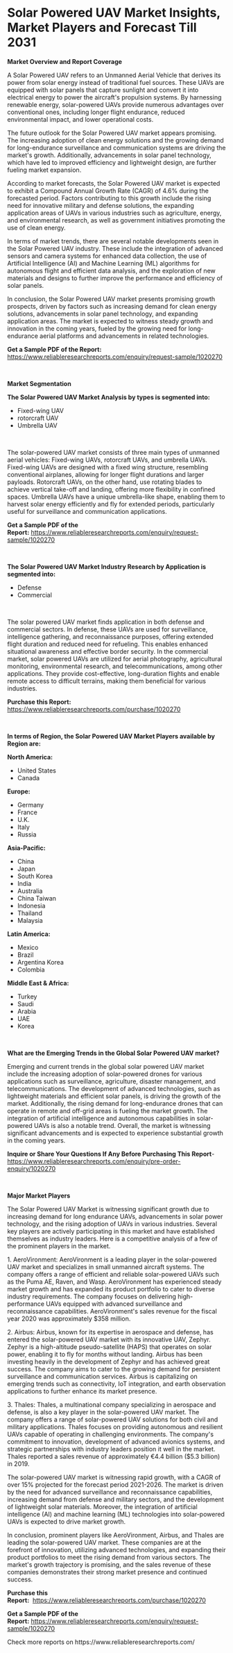 <p><h1>Solar Powered UAV Market Insights, Market Players and Forecast Till 2031</h1></p><p><strong>Market Overview and Report Coverage</strong></p>
<p><p>A Solar Powered UAV refers to an Unmanned Aerial Vehicle that derives its power from solar energy instead of traditional fuel sources. These UAVs are equipped with solar panels that capture sunlight and convert it into electrical energy to power the aircraft's propulsion systems. By harnessing renewable energy, solar-powered UAVs provide numerous advantages over conventional ones, including longer flight endurance, reduced environmental impact, and lower operational costs.</p><p>The future outlook for the Solar Powered UAV market appears promising. The increasing adoption of clean energy solutions and the growing demand for long-endurance surveillance and communication systems are driving the market's growth. Additionally, advancements in solar panel technology, which have led to improved efficiency and lightweight design, are further fueling market expansion.</p><p>According to market forecasts, the Solar Powered UAV market is expected to exhibit a Compound Annual Growth Rate (CAGR) of 4.6% during the forecasted period. Factors contributing to this growth include the rising need for innovative military and defense solutions, the expanding application areas of UAVs in various industries such as agriculture, energy, and environmental research, as well as government initiatives promoting the use of clean energy.</p><p>In terms of market trends, there are several notable developments seen in the Solar Powered UAV industry. These include the integration of advanced sensors and camera systems for enhanced data collection, the use of Artificial Intelligence (AI) and Machine Learning (ML) algorithms for autonomous flight and efficient data analysis, and the exploration of new materials and designs to further improve the performance and efficiency of solar panels.</p><p>In conclusion, the Solar Powered UAV market presents promising growth prospects, driven by factors such as increasing demand for clean energy solutions, advancements in solar panel technology, and expanding application areas. The market is expected to witness steady growth and innovation in the coming years, fueled by the growing need for long-endurance aerial platforms and advancements in related technologies.</p></p>
<p><strong>Get a Sample PDF of the Report:</strong> <a href="https://www.reliableresearchreports.com/enquiry/request-sample/1020270">https://www.reliableresearchreports.com/enquiry/request-sample/1020270</a></p>
<p>&nbsp;</p>
<p><strong>Market Segmentation</strong></p>
<p><strong>The Solar Powered UAV Market Analysis by types is segmented into:</strong></p>
<p><ul><li>Fixed-wing UAV</li><li>rotorcraft UAV</li><li>Umbrella UAV</li></ul></p>
<p>&nbsp;</p>
<p><p>The solar-powered UAV market consists of three main types of unmanned aerial vehicles: Fixed-wing UAVs, rotorcraft UAVs, and umbrella UAVs. Fixed-wing UAVs are designed with a fixed wing structure, resembling conventional airplanes, allowing for longer flight durations and larger payloads. Rotorcraft UAVs, on the other hand, use rotating blades to achieve vertical take-off and landing, offering more flexibility in confined spaces. Umbrella UAVs have a unique umbrella-like shape, enabling them to harvest solar energy efficiently and fly for extended periods, particularly useful for surveillance and communication applications.</p></p>
<p><strong>Get a Sample PDF of the Report:</strong>&nbsp;<a href="https://www.reliableresearchreports.com/enquiry/request-sample/1020270">https://www.reliableresearchreports.com/enquiry/request-sample/1020270</a></p>
<p>&nbsp;</p>
<p><strong>The Solar Powered UAV Market Industry Research by Application is segmented into:</strong></p>
<p><ul><li>Defense</li><li>Commercial</li></ul></p>
<p>&nbsp;</p>
<p><p>The solar powered UAV market finds application in both defense and commercial sectors. In defense, these UAVs are used for surveillance, intelligence gathering, and reconnaissance purposes, offering extended flight duration and reduced need for refueling. This enables enhanced situational awareness and effective border security. In the commercial market, solar powered UAVs are utilized for aerial photography, agricultural monitoring, environmental research, and telecommunications, among other applications. They provide cost-effective, long-duration flights and enable remote access to difficult terrains, making them beneficial for various industries.</p></p>
<p><strong>Purchase this Report:</strong>&nbsp; <a href="https://www.reliableresearchreports.com/purchase/1020270">https://www.reliableresearchreports.com/purchase/1020270</a></p>
<p>&nbsp;</p>
<p><strong>In terms of Region, the Solar Powered UAV Market Players available by Region are:</strong></p>
<p>
    <p> <strong> North America: </strong>
        <ul>
            <li>United States</li>
            <li>Canada</li>
        </ul>
        </p> 
    <p> <strong> Europe: </strong>
        <ul>
            <li>Germany</li>
            <li>France</li>
            <li>U.K.</li>
            <li>Italy</li>
            <li>Russia</li>
        </ul>
        </p> 
    <p> <strong> Asia-Pacific: </strong>
        <ul>
            <li>China</li>
            <li>Japan</li>
            <li>South Korea</li>
            <li>India</li>
            <li>Australia</li>
            <li>China Taiwan</li>
            <li>Indonesia</li>
            <li>Thailand</li>
            <li>Malaysia</li>
        </ul>
        </p> 
    <p> <strong> Latin America: </strong>
        <ul>
            <li>Mexico</li>
            <li>Brazil</li>
            <li>Argentina Korea</li>
            <li>Colombia</li>
        </ul>
        </p> 
    <p> <strong> Middle East & Africa: </strong>
        <ul>
            <li>Turkey</li>
            <li>Saudi</li>
            <li>Arabia</li>
            <li>UAE</li>
            <li>Korea</li>
        </ul>
    </p>
    </p>
<p>&nbsp;</p>
<p><strong>What are the Emerging Trends in the Global Solar Powered UAV market?</strong></p>
<p><p>Emerging and current trends in the global solar powered UAV market include the increasing adoption of solar-powered drones for various applications such as surveillance, agriculture, disaster management, and telecommunications. The development of advanced technologies, such as lightweight materials and efficient solar panels, is driving the growth of the market. Additionally, the rising demand for long-endurance drones that can operate in remote and off-grid areas is fueling the market growth. The integration of artificial intelligence and autonomous capabilities in solar-powered UAVs is also a notable trend. Overall, the market is witnessing significant advancements and is expected to experience substantial growth in the coming years.</p></p>
<p><strong>Inquire or Share Your Questions If Any Before Purchasing This Report</strong>- <a href="https://www.reliableresearchreports.com/enquiry/pre-order-enquiry/1020270">https://www.reliableresearchreports.com/enquiry/pre-order-enquiry/1020270</a></p>
<p>&nbsp;</p>
<p><strong>Major Market Players</strong></p>
<p><p>The Solar Powered UAV Market is witnessing significant growth due to increasing demand for long endurance UAVs, advancements in solar power technology, and the rising adoption of UAVs in various industries. Several key players are actively participating in this market and have established themselves as industry leaders. Here is a competitive analysis of a few of the prominent players in the market.</p><p>1. AeroVironment: AeroVironment is a leading player in the solar-powered UAV market and specializes in small unmanned aircraft systems. The company offers a range of efficient and reliable solar-powered UAVs such as the Puma AE, Raven, and Wasp. AeroVironment has experienced steady market growth and has expanded its product portfolio to cater to diverse industry requirements. The company focuses on delivering high-performance UAVs equipped with advanced surveillance and reconnaissance capabilities. AeroVironment's sales revenue for the fiscal year 2020 was approximately $358 million.</p><p>2. Airbus: Airbus, known for its expertise in aerospace and defense, has entered the solar-powered UAV market with its innovative UAV, Zephyr. Zephyr is a high-altitude pseudo-satellite (HAPS) that operates on solar power, enabling it to fly for months without landing. Airbus has been investing heavily in the development of Zephyr and has achieved great success. The company aims to cater to the growing demand for persistent surveillance and communication services. Airbus is capitalizing on emerging trends such as connectivity, IoT integration, and earth observation applications to further enhance its market presence.</p><p>3. Thales: Thales, a multinational company specializing in aerospace and defense, is also a key player in the solar-powered UAV market. The company offers a range of solar-powered UAV solutions for both civil and military applications. Thales focuses on providing autonomous and resilient UAVs capable of operating in challenging environments. The company's commitment to innovation, development of advanced avionics systems, and strategic partnerships with industry leaders position it well in the market. Thales reported a sales revenue of approximately €4.4 billion ($5.3 billion) in 2019.</p><p>The solar-powered UAV market is witnessing rapid growth, with a CAGR of over 15% projected for the forecast period 2021-2026. The market is driven by the need for advanced surveillance and reconnaissance capabilities, increasing demand from defense and military sectors, and the development of lightweight solar materials. Moreover, the integration of artificial intelligence (AI) and machine learning (ML) technologies into solar-powered UAVs is expected to drive market growth.</p><p>In conclusion, prominent players like AeroVironment, Airbus, and Thales are leading the solar-powered UAV market. These companies are at the forefront of innovation, utilizing advanced technologies, and expanding their product portfolios to meet the rising demand from various sectors. The market's growth trajectory is promising, and the sales revenue of these companies demonstrates their strong market presence and continued success.</p></p>
<p><strong>Purchase this Report:</strong>&nbsp;&nbsp;<a href="https://www.reliableresearchreports.com/purchase/1020270">https://www.reliableresearchreports.com/purchase/1020270</a></p>
<p></p>
<p><strong>Get a Sample PDF of the Report:</strong>&nbsp;<a href="https://www.reliableresearchreports.com/enquiry/request-sample/1020270">https://www.reliableresearchreports.com/enquiry/request-sample/1020270</a></p>
<p>Check more reports on https://www.reliableresearchreports.com/</p>